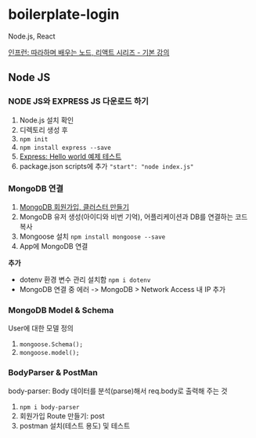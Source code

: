 # boilerplate-login
Node.js, React

[인프런: 따라하며 배우는 노드, 리액트 시리즈 - 기본 강의](https://inf.run/btGV)

## Node JS

### NODE JS와 EXPRESS JS 다운로드 하기
1. Node.js 설치 확인
2. 디렉토리 생성 후
3. `npm init`
4. `npm install express --save`
5. [Express: Hello world 예제 테스트](https://expressjs.com/ko/starter/hello-world.html)
6. package.json scripts에 추가 `"start": "node index.js"`

### MongoDB 연결
1. [MongoDB 회원가입, 클러스터 만들기](https://www.mongodb.com/)
2. MongoDB 유저 생성(아이디와 비번 기억), 어플리케이션과 DB를 연결하는 코드 복사
3. Mongoose 설치 `npm install mongoose --save`
4. App에 MongoDB 연결

**추가**
- dotenv 환경 변수 관리 설치함 `npm i dotenv`
- MongoDB 연결 중 에러 -> MongoDB > Network Access 내 IP 추가

### MongoDB Model & Schema
User에 대한 모델 정의

1. `mongoose.Schema();`
2. `mongoose.model();`

### BodyParser & PostMan
body-parser: Body 데이터를 분석(parse)해서 req.body로 출력해 주는 것

1. `npm i body-parser`
2. 회원가입 Route 만들기: post
3. postman 설치(테스트 용도) 및 테스트


